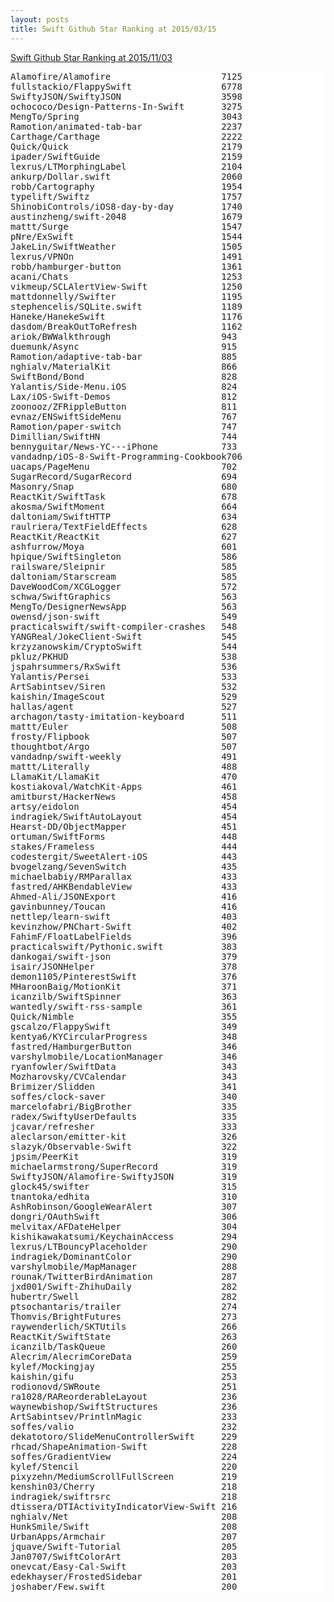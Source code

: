 ```yaml
---
layout: posts
title: Swift Github Star Ranking at 2015/03/15
---
```

[Swift Github Star Ranking at 2015/11/03](/2015/11/03/swift-repository-github-star-ranking.html)
<pre style="background-color: white;border: none;">
Alamofire/Alamofire                     7125
fullstackio/FlappySwift                 6778
SwiftyJSON/SwiftyJSON                   3598
ochococo/Design-Patterns-In-Swift       3275
MengTo/Spring                           3043
Ramotion/animated-tab-bar               2237
Carthage/Carthage                       2222
Quick/Quick                             2179
ipader/SwiftGuide                       2159
lexrus/LTMorphingLabel                  2104
ankurp/Dollar.swift                     2060
robb/Cartography                        1954
typelift/Swiftz                         1757
ShinobiControls/iOS8-day-by-day         1740
austinzheng/swift-2048                  1679
mattt/Surge                             1547
pNre/ExSwift                            1544
JakeLin/SwiftWeather                    1505
lexrus/VPNOn                            1491
robb/hamburger-button                   1361
acani/Chats                             1253
vikmeup/SCLAlertView-Swift              1250
mattdonnelly/Swifter                    1195
stephencelis/SQLite.swift               1189
Haneke/HanekeSwift                      1176
dasdom/BreakOutToRefresh                1162
ariok/BWWalkthrough                     943
duemunk/Async                           915
Ramotion/adaptive-tab-bar               885
nghialv/MaterialKit                     866
SwiftBond/Bond                          828
Yalantis/Side-Menu.iOS                  824
Lax/iOS-Swift-Demos                     812
zoonooz/ZFRippleButton                  811
evnaz/ENSwiftSideMenu                   767
Ramotion/paper-switch                   747
Dimillian/SwiftHN                       744
bennyguitar/News-YC---iPhone            733
vandadnp/iOS-8-Swift-Programming-Cookbook706
uacaps/PageMenu                         702
SugarRecord/SugarRecord                 694
Masonry/Snap                            680
ReactKit/SwiftTask                      678
akosma/SwiftMoment                      664
daltoniam/SwiftHTTP                     634
raulriera/TextFieldEffects              628
ReactKit/ReactKit                       627
ashfurrow/Moya                          601
hpique/SwiftSingleton                   586
railsware/Sleipnir                      585
daltoniam/Starscream                    585
DaveWoodCom/XCGLogger                   572
schwa/SwiftGraphics                     563
MengTo/DesignerNewsApp                  563
owensd/json-swift                       549
practicalswift/swift-compiler-crashes   548
YANGReal/JokeClient-Swift               545
krzyzanowskim/CryptoSwift               544
pkluz/PKHUD                             538
jspahrsummers/RxSwift                   536
Yalantis/Persei                         533
ArtSabintsev/Siren                      532
kaishin/ImageScout                      529
hallas/agent                            527
archagon/tasty-imitation-keyboard       511
mattt/Euler                             508
frosty/Flipbook                         507
thoughtbot/Argo                         507
vandadnp/swift-weekly                   491
mattt/Literally                         488
LlamaKit/LlamaKit                       470
kostiakoval/WatchKit-Apps               461
amitburst/HackerNews                    458
artsy/eidolon                           454
indragiek/SwiftAutoLayout               454
Hearst-DD/ObjectMapper                  451
ortuman/SwiftForms                      448
stakes/Frameless                        444
codestergit/SweetAlert-iOS              443
bvogelzang/SevenSwitch                  435
michaelbabiy/RMParallax                 433
fastred/AHKBendableView                 433
Ahmed-Ali/JSONExport                    416
gavinbunney/Toucan                      416
nettlep/learn-swift                     403
kevinzhow/PNChart-Swift                 402
FahimF/FloatLabelFields                 396
practicalswift/Pythonic.swift           383
dankogai/swift-json                     379
isair/JSONHelper                        378
demon1105/PinterestSwift                376
MHaroonBaig/MotionKit                   371
icanzilb/SwiftSpinner                   363
wantedly/swift-rss-sample               361
Quick/Nimble                            355
gscalzo/FlappySwift                     349
kentya6/KYCircularProgress              348
fastred/HamburgerButton                 346
varshylmobile/LocationManager           346
ryanfowler/SwiftData                    343
Mozharovsky/CVCalendar                  343
Brimizer/Slidden                        341
soffes/clock-saver                      340
marcelofabri/BigBrother                 335
radex/SwiftyUserDefaults                335
jcavar/refresher                        333
aleclarson/emitter-kit                  326
slazyk/Observable-Swift                 322
jpsim/PeerKit                           319
michaelarmstrong/SuperRecord            319
SwiftyJSON/Alamofire-SwiftyJSON         319
glock45/swifter                         315
tnantoka/edhita                         310
AshRobinson/GoogleWearAlert             307
dongri/OAuthSwift                       306
melvitax/AFDateHelper                   304
kishikawakatsumi/KeychainAccess         294
lexrus/LTBouncyPlaceholder              290
indragiek/DominantColor                 290
varshylmobile/MapManager                288
rounak/TwitterBirdAnimation             287
jxd001/Swift-ZhihuDaily                 282
hubertr/Swell                           282
ptsochantaris/trailer                   274
Thomvis/BrightFutures                   273
raywenderlich/SKTUtils                  266
ReactKit/SwiftState                     263
icanzilb/TaskQueue                      260
Alecrim/AlecrimCoreData                 259
kylef/Mockingjay                        255
kaishin/gifu                            253
rodionovd/SWRoute                       251
ra1028/RAReorderableLayout              236
waynewbishop/SwiftStructures            236
ArtSabintsev/PrintlnMagic               233
soffes/valio                            232
dekatotoro/SlideMenuControllerSwift     229
rhcad/ShapeAnimation-Swift              228
soffes/GradientView                     224
kylef/Stencil                           220
pixyzehn/MediumScrollFullScreen         219
kenshin03/Cherry                        218
indragiek/swiftrsrc                     218
dtissera/DTIActivityIndicatorView-Swift 216
nghialv/Net                             208
HunkSmile/Swift                         208
UrbanApps/Armchair                      207
jquave/Swift-Tutorial                   205
Jan0707/SwiftColorArt                   203
onevcat/Easy-Cal-Swift                  203
edekhayser/FrostedSidebar               201
joshaber/Few.swift                      200
</pre>
